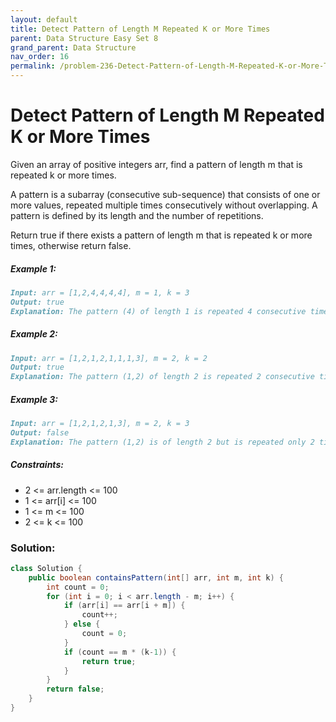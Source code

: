 ```yaml
---
layout: default
title: Detect Pattern of Length M Repeated K or More Times
parent: Data Structure Easy Set 8
grand_parent: Data Structure
nav_order: 16
permalink: /problem-236-Detect-Pattern-of-Length-M-Repeated-K-or-More-Times/
---
```

# Detect Pattern of Length M Repeated K or More Times
Given an array of positive integers arr, find a pattern of length m that is repeated k or more times.

A pattern is a subarray (consecutive sub-sequence) that consists of one or more values, repeated multiple times consecutively without overlapping. A pattern is defined by its length and the number of repetitions.

Return true if there exists a pattern of length m that is repeated k or more times, otherwise return false.

##### Example 1:
```markdown
Input: arr = [1,2,4,4,4,4], m = 1, k = 3
Output: true
Explanation: The pattern (4) of length 1 is repeated 4 consecutive times. Notice that pattern can be repeated k or more times but not less.
```
##### Example 2:
```markdown
Input: arr = [1,2,1,2,1,1,1,3], m = 2, k = 2
Output: true
Explanation: The pattern (1,2) of length 2 is repeated 2 consecutive times. Another valid pattern (2,1) is also repeated 2 times.
```
##### Example 3:
```markdown
Input: arr = [1,2,1,2,1,3], m = 2, k = 3
Output: false
Explanation: The pattern (1,2) is of length 2 but is repeated only 2 times. There is no pattern of length 2 that is repeated 3 or more times.
```
##### Constraints:
* 2 <= arr.length <= 100
* 1 <= arr[i] <= 100
* 1 <= m <= 100
* 2 <= k <= 100

### Solution:
```java
class Solution {
    public boolean containsPattern(int[] arr, int m, int k) {
        int count = 0;
        for (int i = 0; i < arr.length - m; i++) {
            if (arr[i] == arr[i + m]) {
                count++;
            } else {
                count = 0;
            }
            if (count == m * (k-1)) {
                return true;
            }
        }
        return false;
    }
}
```